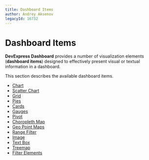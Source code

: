 ```yaml
---
title: Dashboard Items
author: Andrey Aksenov
legacyId: 16732
---
```

# Dashboard Items
**DevExpress Dashboard** provides a number of visualization elements (**dashboard items**) designed to effectively present visual or textual information in a dashboard.

This section describes the available dashboard items.
* [Chart](dashboard-items/chart.md)
* [Scatter Chart](dashboard-items/scatter-chart.md)
* [Grid](dashboard-items/grid.md)
* [Pies](dashboard-items/pies.md)
* [Cards](dashboard-items/cards.md)
* [Gauges](dashboard-items/gauges.md)
* [Pivot](dashboard-items/pivot.md)
* [Choropleth Map](dashboard-items/choropleth-map.md)
* [Geo Point Maps](dashboard-items/geo-point-maps.md)
* [Range Filter](dashboard-items/range-filter.md)
* [Image](dashboard-items/image.md)
* [Text Box](dashboard-items/text-box.md)
* [Treemap](dashboard-items/treemap.md)
* [Filter Elements](dashboard-items/filter-elements.md)